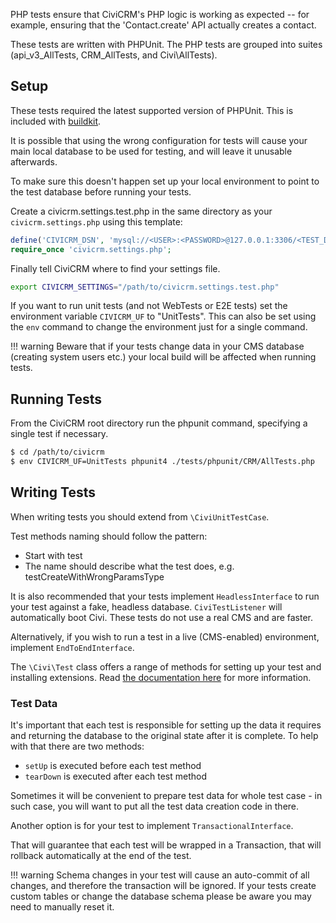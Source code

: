 PHP tests ensure that CiviCRM's PHP logic is working as expected -- for example, 
ensuring that the 'Contact.create' API actually creates a contact. 

These tests are written with PHPUnit. The PHP tests are grouped into suites 
(api_v3_AllTests, CRM_AllTests, and Civi\AllTests).

## Setup

These tests required the latest supported version of PHPUnit. This is included
with [buildkit].

It is possible that using the wrong configuration for tests will cause your main
local database to be used for testing, and will leave it unusable afterwards. 

To make sure this doesn't happen set up your local environment to point to the 
test database before running your tests. 

Create a civicrm.settings.test.php in the same directory as your 
`civicrm.settings.php` using this template:

```php
define('CIVICRM_DSN', 'mysql://<USER>:<PASSWORD>@127.0.0.1:3306/<TEST_DB_NAME>?new_link=true');
require_once 'civicrm.settings.php';
```

Finally tell CiviCRM where to find your settings file.

```bash
export CIVICRM_SETTINGS="/path/to/civicrm.settings.test.php"
```

If you want to run unit tests (and not WebTests or E2E tests) set the 
environment variable `CIVICRM_UF` to "UnitTests". This can also be set using the
`env` command to change the environment just for a single command.

!!! warning
    Beware that if your tests change data in your CMS database 
    (creating system users etc.) your local build will be affected when running 
    tests.

## Running Tests

From the CiviCRM root directory run the phpunit command, specifying a single
test if necessary.

```bash
$ cd /path/to/civicrm
$ env CIVICRM_UF=UnitTests phpunit4 ./tests/phpunit/CRM/AllTests.php
```

## Writing Tests

When writing tests you should extend from `\CiviUnitTestCase`. 

Test methods naming should follow the pattern:

- Start with test
- The name should describe what the test does, e.g. testCreateWithWrongParamsType

It is also recommended that your tests implement `HeadlessInterface` to run your 
test against a fake, headless database. `CiviTestListener` will automatically 
boot Civi. These tests do not use a real CMS and are faster.

Alternatively, if you wish to run a test in a live (CMS-enabled) environment,
implement `EndToEndInterface`.

The `\Civi\Test` class offers a range of methods for setting up your test and
installing extensions. Read [the documentation here][civi-test-class] for more
information.

### Test Data

It's important that each test is responsible for setting up the data it requires
and returning the database to the original state after it is complete. To help
with that there are two methods:

- `setUp` is executed before each test method
- `tearDown` is executed after each test method

Sometimes it will be convenient to prepare test data for whole test case - 
in such case, you will want to put all the test data creation code in there.

Another option is for your test to implement `TransactionalInterface`. 

That will guarantee that each test will be wrapped in a Transaction, that will 
rollback automatically at the end of the test.

!!! warning
    Schema changes in your test will cause an auto-commit of all changes, and 
    therefore the transaction will be ignored. If your tests create custom tables
    or change the database schema please be aware you may need to manually reset
    it.

[buildkit]: ../tools/buildkit.md
[civi-test-class]: https://github.com/civicrm/org.civicrm.testapalooza/blob/master/civi-test.md

